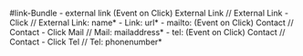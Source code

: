 #link-Bundle
    - external link (Event on Click)
        External Link // External Link - Click // External Link: name* - Link: url*
    - mailto: (Event on Click)
        Contact // Contact - Click Mail // Mail: mailaddress*
    - tel: (Event on Click)
        Contact // Contact - Click Tel // Tel: phonenumber*
